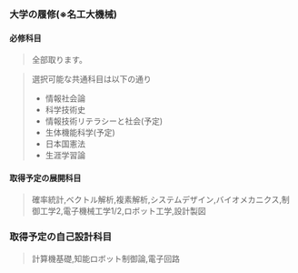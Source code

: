 ### **大学の履修**(※名工大機械)
#### **必修科目**
>全部取ります。

> 選択可能な共通科目は以下の通り
>- 情報社会論
>- 科学技術史
>- 情報技術リテラシーと社会(予定)
>- 生体機能科学(予定)
>- 日本国憲法
>- 生涯学習論

#### **取得予定の展開科目**
>確率統計,ベクトル解析,複素解析,システムデザイン,バイオメカニクス,制御工学2,電子機械工学1/2,ロボット工学,設計製図


### **取得予定の自己設計科目**
>計算機基礎,知能ロボット制御論,電子回路

